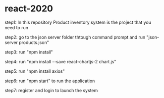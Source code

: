 # react-2020

step1: In this repository Product inventory system is the project that you need to run

step2: go to the json server folder thtough command prompt and run "json-server products.json"

step3: run "npm install"

step4: run "npm install --save react-chartjs-2 chart.js"

step5: run "npm install axios"

step6: run "npm start" to run the application 

step7: register and login to launch the system

